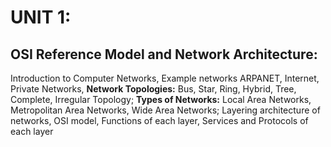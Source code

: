 # UNIT 1: 
## OSI Reference Model and Network Architecture: 
Introduction to Computer Networks, Example networks ARPANET, Internet, Private Networks, 
**Network Topologies:** Bus, Star, Ring, Hybrid, Tree, Complete, Irregular Topology; 
**Types of Networks:** Local Area Networks, Metropolitan Area Networks, Wide Area Networks; 
Layering architecture of networks, OSI model, Functions of each layer, Services and Protocols of each layer